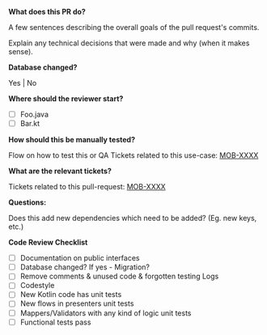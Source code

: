 **What does this PR do?**

   A few sentences describing the overall goals of the pull request's commits. 

   Explain any technical decisions that were made and why (when it makes sense).

**Database changed?**

   Yes | No

**Where should the reviewer start?**

- [ ] Foo.java
- [ ] Bar.kt

**How should this be manually tested?**

  Flow on how to test this or QA Tickets related to this use-case: [MOB-XXXX](https://aptoide.atlassian.net/browse/MOB-XXXX)

**What are the relevant tickets?**

  Tickets related to this pull-request: [MOB-XXXX](https://aptoide.atlassian.net/browse/MOB-XXXX)

**Questions:**

   Does this add new dependencies which need to be added? (Eg. new keys, etc.) 



**Code Review Checklist**

- [ ] Documentation on public interfaces
- [ ] Database changed? If yes - Migration?
- [ ] Remove comments & unused code & forgotten testing Logs
- [ ] Codestyle
- [ ] New Kotlin code has unit tests
- [ ] New flows in presenters unit tests
- [ ] Mappers/Validators with any kind of logic unit tests
- [ ] Functional tests pass